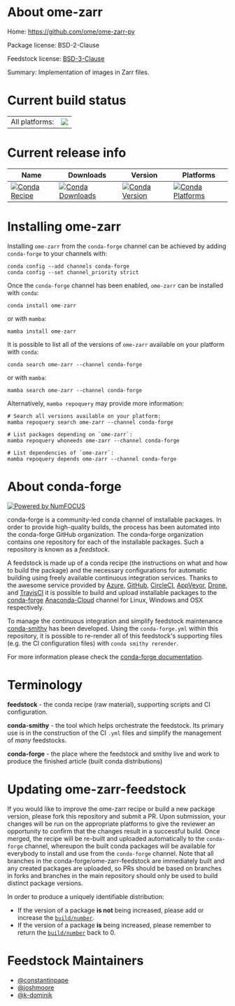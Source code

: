 About ome-zarr
==============

Home: https://github.com/ome/ome-zarr-py

Package license: BSD-2-Clause

Feedstock license: [BSD-3-Clause](https://github.com/conda-forge/ome-zarr-feedstock/blob/main/LICENSE.txt)

Summary: Implementation of images in Zarr files.

Current build status
====================


<table><tr><td>All platforms:</td>
    <td>
      <a href="https://dev.azure.com/conda-forge/feedstock-builds/_build/latest?definitionId=14260&branchName=main">
        <img src="https://dev.azure.com/conda-forge/feedstock-builds/_apis/build/status/ome-zarr-feedstock?branchName=main">
      </a>
    </td>
  </tr>
</table>

Current release info
====================

| Name | Downloads | Version | Platforms |
| --- | --- | --- | --- |
| [![Conda Recipe](https://img.shields.io/badge/recipe-ome--zarr-green.svg)](https://anaconda.org/conda-forge/ome-zarr) | [![Conda Downloads](https://img.shields.io/conda/dn/conda-forge/ome-zarr.svg)](https://anaconda.org/conda-forge/ome-zarr) | [![Conda Version](https://img.shields.io/conda/vn/conda-forge/ome-zarr.svg)](https://anaconda.org/conda-forge/ome-zarr) | [![Conda Platforms](https://img.shields.io/conda/pn/conda-forge/ome-zarr.svg)](https://anaconda.org/conda-forge/ome-zarr) |

Installing ome-zarr
===================

Installing `ome-zarr` from the `conda-forge` channel can be achieved by adding `conda-forge` to your channels with:

```
conda config --add channels conda-forge
conda config --set channel_priority strict
```

Once the `conda-forge` channel has been enabled, `ome-zarr` can be installed with `conda`:

```
conda install ome-zarr
```

or with `mamba`:

```
mamba install ome-zarr
```

It is possible to list all of the versions of `ome-zarr` available on your platform with `conda`:

```
conda search ome-zarr --channel conda-forge
```

or with `mamba`:

```
mamba search ome-zarr --channel conda-forge
```

Alternatively, `mamba repoquery` may provide more information:

```
# Search all versions available on your platform:
mamba repoquery search ome-zarr --channel conda-forge

# List packages depending on `ome-zarr`:
mamba repoquery whoneeds ome-zarr --channel conda-forge

# List dependencies of `ome-zarr`:
mamba repoquery depends ome-zarr --channel conda-forge
```


About conda-forge
=================

[![Powered by
NumFOCUS](https://img.shields.io/badge/powered%20by-NumFOCUS-orange.svg?style=flat&colorA=E1523D&colorB=007D8A)](https://numfocus.org)

conda-forge is a community-led conda channel of installable packages.
In order to provide high-quality builds, the process has been automated into the
conda-forge GitHub organization. The conda-forge organization contains one repository
for each of the installable packages. Such a repository is known as a *feedstock*.

A feedstock is made up of a conda recipe (the instructions on what and how to build
the package) and the necessary configurations for automatic building using freely
available continuous integration services. Thanks to the awesome service provided by
[Azure](https://azure.microsoft.com/en-us/services/devops/), [GitHub](https://github.com/),
[CircleCI](https://circleci.com/), [AppVeyor](https://www.appveyor.com/),
[Drone](https://cloud.drone.io/welcome), and [TravisCI](https://travis-ci.com/)
it is possible to build and upload installable packages to the
[conda-forge](https://anaconda.org/conda-forge) [Anaconda-Cloud](https://anaconda.org/)
channel for Linux, Windows and OSX respectively.

To manage the continuous integration and simplify feedstock maintenance
[conda-smithy](https://github.com/conda-forge/conda-smithy) has been developed.
Using the ``conda-forge.yml`` within this repository, it is possible to re-render all of
this feedstock's supporting files (e.g. the CI configuration files) with ``conda smithy rerender``.

For more information please check the [conda-forge documentation](https://conda-forge.org/docs/).

Terminology
===========

**feedstock** - the conda recipe (raw material), supporting scripts and CI configuration.

**conda-smithy** - the tool which helps orchestrate the feedstock.
                   Its primary use is in the construction of the CI ``.yml`` files
                   and simplify the management of *many* feedstocks.

**conda-forge** - the place where the feedstock and smithy live and work to
                  produce the finished article (built conda distributions)


Updating ome-zarr-feedstock
===========================

If you would like to improve the ome-zarr recipe or build a new
package version, please fork this repository and submit a PR. Upon submission,
your changes will be run on the appropriate platforms to give the reviewer an
opportunity to confirm that the changes result in a successful build. Once
merged, the recipe will be re-built and uploaded automatically to the
`conda-forge` channel, whereupon the built conda packages will be available for
everybody to install and use from the `conda-forge` channel.
Note that all branches in the conda-forge/ome-zarr-feedstock are
immediately built and any created packages are uploaded, so PRs should be based
on branches in forks and branches in the main repository should only be used to
build distinct package versions.

In order to produce a uniquely identifiable distribution:
 * If the version of a package **is not** being increased, please add or increase
   the [``build/number``](https://docs.conda.io/projects/conda-build/en/latest/resources/define-metadata.html#build-number-and-string).
 * If the version of a package **is** being increased, please remember to return
   the [``build/number``](https://docs.conda.io/projects/conda-build/en/latest/resources/define-metadata.html#build-number-and-string)
   back to 0.

Feedstock Maintainers
=====================

* [@constantinpape](https://github.com/constantinpape/)
* [@joshmoore](https://github.com/joshmoore/)
* [@k-dominik](https://github.com/k-dominik/)

